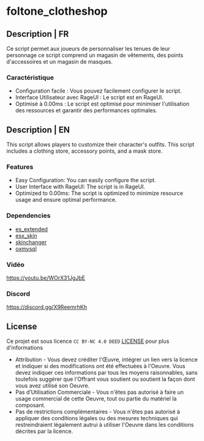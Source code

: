 # foltone_clotheshop

## Description | FR
Ce script permet aux joueurs de personnaliser les tenues de leur personnage ce script comprend un magasin de vêtements, des points d'accessoires et un magasin de masques.

### Caractéristique
- Configuration facile : Vous pouvez facilement configurer le script.
- Interface Utilisateur avec RageUI : Le script est en RageUI.
- Optimisé à 0.00ms : Le script est optimisé pour minimiser l'utilisation des ressources et garantir des performances optimales.

## Description | EN
This script allows players to customize their character's outfits. This script includes a clothing store, accessory points, and a mask store.

### Features
- Easy Configuration: You can easily configure the script.
- User Interface with RageUI: The script is in RageUI.
- Optimized to 0.00ms: The script is optimized to minimize resource usage and ensure optimal performance.

### Dependencies
- [es_extended](https://github.com/esx-framework/esx_core/tree/main/%5Bcore%5D/es_extended)
- [esx_skin](https://github.com/esx-framework/esx_core/tree/main/%5Bcore%5D/esx_skin)
- [skinchanger](https://github.com/esx-framework/esx_core/tree/main/%5Bcore%5D/skinchanger)
- [oxmysql](https://github.com/overextended/oxmysql)

### Vidéo
https://youtu.be/WOrX31JgJbE

### Discord
https://discord.gg/X9ReemrhKh

## License
Ce projet est sous licence ``CC BY-NC 4.0 DEED`` [LICENSE](https://creativecommons.org/licenses/by-nc/4.0/) pour plus d'informations
- Attribution - Vous devez créditer l'Œuvre, intégrer un lien vers la licence et indiquer si des modifications ont été effectuées à l'Oeuvre. Vous devez indiquer ces informations par tous les moyens raisonnables, sans toutefois suggérer que l'Offrant vous soutient ou soutient la façon dont vous avez utilisé son Oeuvre.
- Pas d’Utilisation Commerciale - Vous n'êtes pas autorisé à faire un usage commercial de cette Oeuvre, tout ou partie du matériel la composant.
- Pas de restrictions complémentaires - Vous n'êtes pas autorisé à appliquer des conditions légales ou des mesures techniques qui restreindraient légalement autrui à utiliser l'Oeuvre dans les conditions décrites par la licence.
